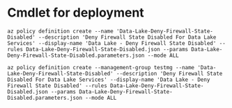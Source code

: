 # Cmdlet for deployment

`az policy definition create --name 'Data-Lake-Deny-Firewall-State-Disabled' --description 'Deny Firewall State Disabled For Data Lake Services' --display-name 'Data Lake - Deny Firewall State Disabled' --rules Data-Lake-Deny-Firewall-State-Disabled.json --params Data-Lake-Deny-Firewall-State-Disabled.parameters.json --mode ALL`

`az policy definition create --management-group testmg --name 'Data-Lake-Deny-Firewall-State-Disabled' --description 'Deny Firewall State Disabled For Data Lake Services' --display-name 'Data Lake - Deny Firewall State Disabled' --rules Data-Lake-Deny-Firewall-State-Disabled.json --params Data-Lake-Deny-Firewall-State-Disabled.parameters.json --mode ALL`
